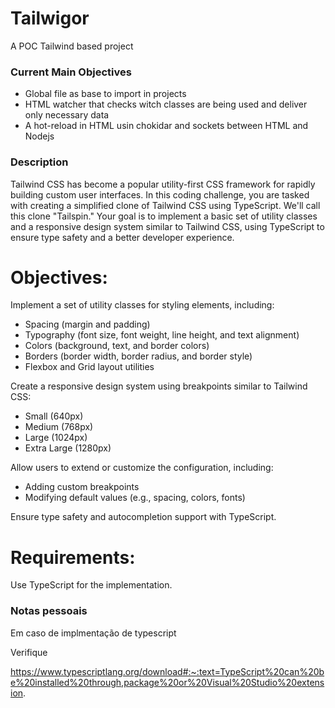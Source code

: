 # Tailwigor

A POC Tailwind based project

### Current Main Objectives

<ul>
  <li>Global file as base to import in projects</li>
  <li>HTML watcher that checks witch classes are being used and deliver only necessary data</li>
  <li>A hot-reload in HTML usin chokidar and sockets between HTML and Nodejs</li>
</ul>

### Description

  <p>
    Tailwind CSS has become a popular utility-first CSS framework for rapidly building custom user interfaces. In this
    coding challenge, you are tasked with creating a simplified clone of Tailwind CSS using TypeScript. We'll call this
    clone "Tailspin." Your goal is to implement a basic set of utility classes and a responsive design system similar to
    Tailwind CSS, using TypeScript to ensure type safety and a better developer experience.
  </p>

  <h1>Objectives:</h1>
  <p>
    Implement a set of utility classes for styling elements, including:
  </p>
  <ul>
    <li>Spacing (margin and padding)</li>
    <li>Typography (font size, font weight, line height, and text alignment)</li>
    <li>Colors (background, text, and border colors)</li>
    <li>Borders (border width, border radius, and border style)</li>
    <li>Flexbox and Grid layout utilities</li>
  </ul>
  <p>
    Create a responsive design system using breakpoints similar to Tailwind CSS:
  </p>
  <ul>
    <li>Small (640px)</li>
    <li>Medium (768px)</li>
    <li>Large (1024px)</li>
    <li>Extra Large (1280px)</li>
  </ul>
  <p>
    Allow users to extend or customize the configuration, including:
  </p>
  <ul>
    <li>Adding custom breakpoints</li>
    <li>Modifying default values (e.g., spacing, colors, fonts)</li>
  </ul>
  <p>
    Ensure type safety and autocompletion support with TypeScript.
  </p>

  <h1>Requirements:</h1>
  <p>
    Use TypeScript for the implementation.
  </p>

### Notas pessoais

<p>Em caso de implmentação de typescript</p>
Verifique

https://www.typescriptlang.org/download#:~:text=TypeScript%20can%20be%20installed%20through,package%20or%20Visual%20Studio%20extension.
